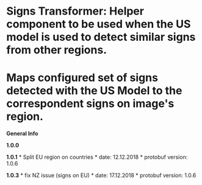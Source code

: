 # Signs Transformer: Helper component to be used when the US model is used to detect similar signs from other regions.
# Maps configured set of signs detected with the US Model to the correspondent signs on image's region.

**General Info**

**1.0.0**

**1.0.1**
    * Split EU region on countries
    * date: 12.12.2018
    * protobuf version: 1.0.6
    
**1.0.3**
    * fix NZ issue (signs on EU)
    * date: 17.12.2018
    * protobuf version: 1.0.6
 